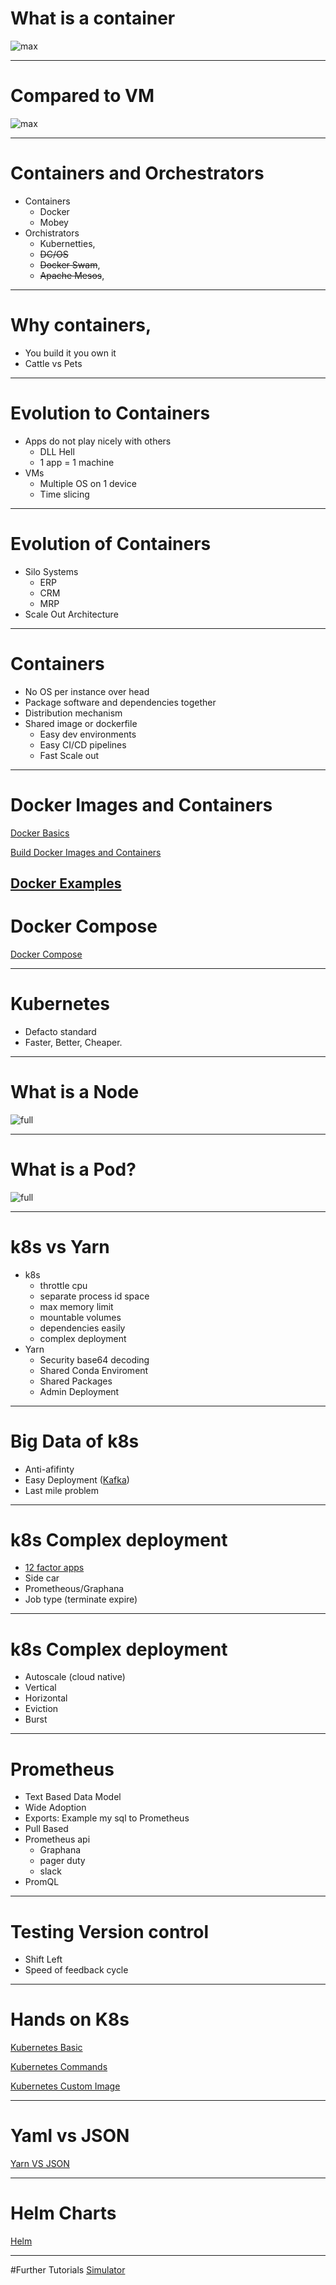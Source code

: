 
# What is a container

![max](https://microshak.github.io/MicroNotes/Images/dockervsvm.png)

---

# Compared to VM

![max](https://microshak.github.io/MicroNotes/Images/dockervsvm2.png)

---

# Containers and Orchestrators

* Containers
  * Docker
  * Mobey
* Orchistrators
  * Kubernetties,
  * ~~DC/OS~~
  * ~~Docker Swam~~,
  * ~~Apache Mesos~~,

---

# Why containers,

* You build it you own it
* Cattle vs Pets

---

# Evolution to Containers

* Apps do not play nicely with others
  * DLL Hell
  * 1 app = 1 machine
* VMs
  * Multiple OS on 1 device
  * Time slicing
---

# Evolution of Containers

* Silo Systems
  * ERP
  * CRM
  * MRP
* Scale Out Architecture
---

# Containers

* No OS per instance over head
* Package software and dependencies together
* Distribution mechanism
* Shared image or dockerfile
    * Easy dev environments
    * Easy CI/CD pipelines
    * Fast Scale out 

---

# Docker Images and Containers 
[Docker Basics](https://microshak.github.io/MicroNotes/Notes.html?path=Containers/Docker/DockerBasic)

[Build Docker Images and Containers](https://microshak.github.io/MicroNotes/Notes.html?path=Containers/Docker/ImagesAndContainers)

[Docker Examples](https://microshak.github.io/MicroNotes/doc.html?path=Containers/Docker/DockerRun)
---

# Docker Compose

[Docker Compose](https://microshak.github.io/MicroNotes/Notes.html?path=Containers/DockerCompose/GettingStarted)

---


# Kubernetes

* Defacto standard
* Faster, Better, Cheaper. 

---

# What is a Node  

![full](https://upload.wikimedia.org/wikipedia/commons/6/69/IBM_PC_5150.jpg)

---

# What is a Pod?
![full](https://d33wubrfki0l68.cloudfront.net/fe03f68d8ede9815184852ca2a4fd30325e5d15a/98064/docs/tutorials/kubernetes-basics/public/images/module_03_pods.svg)

---

# k8s vs Yarn
* k8s 
    * throttle cpu
    * separate process id space
    * max memory limit
    * mountable volumes
    * dependencies easily
    * complex deployment
* Yarn
    * Security base64 decoding
    * Shared Conda Enviroment
    * Shared Packages
    * Admin Deployment

---

# Big Data of k8s
* Anti-afifinty
* Easy Deployment ([Kafka](https://github.com/Yolean/kubernetes-kafka))
* Last mile problem

---

# k8s Complex deployment
* [12 factor apps](https://12factor.net/)
* Side car
* Prometheous/Graphana
* Job type (terminate expire)

---

# k8s Complex deployment
* Autoscale (cloud native)
* Vertical
* Horizontal
* Eviction 
* Burst

---


# Prometheus
* Text Based Data Model
* Wide Adoption
* Exports: Example my sql to Prometheus
* Pull Based
* Prometheus api 
    * Graphana
    * pager duty
    * slack
* PromQL 

---

# Testing Version control
* Shift Left
* Speed of feedback cycle

---
# Hands on K8s

[Kubernetes Basic](https://microshak.github.io/MicroNotes/Notes.html?path=Containers/Kubernetes/Basic)

[Kubernetes  Commands](https://microshak.github.io/MicroNotes/Notes.html?path=Containers/Kubernetes/Commands)


[Kubernetes Custom Image](https://microshak.github.io/MicroNotes/Notes.html?path=Containers/Kubernetes/CustomImage)



---
# Yaml vs JSON
[Yarn VS JSON](https://github.com/Microshak/MicroNotes/tree/master/Containers/YamlVsJSON.md)

---
# Helm Charts


[Helm](https://microshak.github.io/MicroNotes/Notes.html?path=Containers/Kubernetes/HelmCharts)

---


#Further Tutorials
[Simulator](https://kubernetes.io/docs/tutorials/kubernetes-basics/create-cluster/cluster-interactive/)


